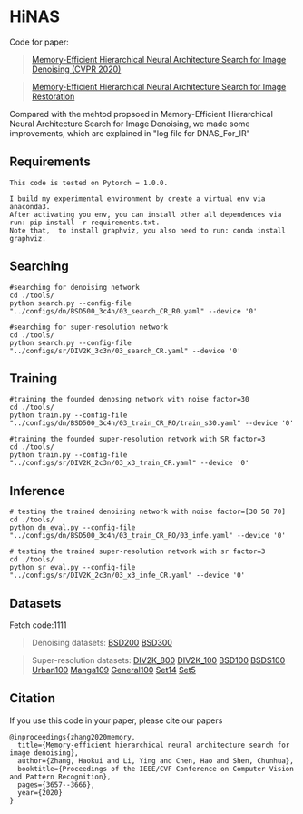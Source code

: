 # HiNAS
Code for paper: 
> [Memory-Efficient Hierarchical Neural Architecture Search for Image Denoising (CVPR 2020)](https://arxiv.org/abs/1909.08228) 

> [Memory-Efficient Hierarchical Neural Architecture Search for Image Restoration](https://arxiv.org/abs/2012.13212)

Compared with the mehtod propsoed in Memory-Efficient Hierarchical Neural Architecture Search for Image Denoising, we made some improvements, which are explained in "log file for DNAS_For_IR"


## Requirements
```
This code is tested on Pytorch = 1.0.0.

I build my experimental environment by create a virtual env via anaconda3. 
After activating you env, you can install other all dependences via run: pip install -r requirements.txt. 
Note that,  to install graphviz, you also need to run: conda install graphviz. 
```

## Searching
```
#searching for denoising network
cd ./tools/
python search.py --config-file "../configs/dn/BSD500_3c4n/03_search_CR_R0.yaml" --device '0'

#searching for super-resolution network
cd ./tools/
python search.py --config-file "../configs/sr/DIV2K_3c3n/03_search_CR.yaml" --device '0'
```

## Training 
```
#training the founded denosing network with noise factor=30
cd ./tools/
python train.py --config-file "../configs/dn/BSD500_3c4n/03_train_CR_RO/train_s30.yaml" --device '0'

#training the founded super-resolution network with SR factor=3
cd ./tools/
python train.py --config-file "../configs/sr/DIV2K_2c3n/03_x3_train_CR.yaml" --device '0'
```
## Inference
```
# testing the trained denoising network with noise factor=[30 50 70]
cd ./tools/
python dn_eval.py --config-file "../configs/dn/BSD500_3c4n/03_train_CR_RO/03_infe.yaml" --device '0'

# testing the trained super-resolution network with sr factor=3
cd ./tools/
python sr_eval.py --config-file "../configs/sr/DIV2K_2c3n/03_x3_infe_CR.yaml" --device '0'
```

## Datasets
Fetch code:1111

>Denoising datasets: [BSD200](https://pan.baidu.com/s/1HS4g7DYUxZv-tqQNJI6WsA) [BSD300](https://pan.baidu.com/s/1WBGWtZj91p2x2bPRkmlWVw)

>Super-resolution datasets: [DIV2K_800](https://pan.baidu.com/s/1J6S0dTs1lJG3c0iqdQCBEA) [DIV2K_100](https://pan.baidu.com/s/1e6SrUTx94cWGSu0vjUXASA) [BSD100](https://pan.baidu.com/s/1ARqQbmEA2XhT3NbLlDkhWA) [BSDS100](https://pan.baidu.com/s/1oueecq2DogYzQ3naDZoqtg) [Urban100](https://pan.baidu.com/s/13S6EIS3ezfwIb_9mw7p7mw) [Manga109](https://pan.baidu.com/s/1ns1uMk3KL0dja-_Xq_jQUA) [General100](https://pan.baidu.com/s/17Fsm0PDjz8jo0-LB9TiW4Q) [Set14](https://pan.baidu.com/s/1SMbippo3jX1IRKslWdaVeQ) [Set5](https://pan.baidu.com/s/1l0ygYeIQ-1PRqZIjQnl5oQ)



## Citation
If you use this code in your paper, please cite our papers
```
@inproceedings{zhang2020memory,
  title={Memory-efficient hierarchical neural architecture search for image denoising},
  author={Zhang, Haokui and Li, Ying and Chen, Hao and Shen, Chunhua},
  booktitle={Proceedings of the IEEE/CVF Conference on Computer Vision and Pattern Recognition},
  pages={3657--3666},
  year={2020}
}
```
